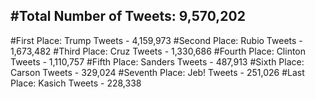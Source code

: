 #Total Number of Tweets: 9,570,202 
---
#First Place: Trump Tweets - 4,159,973
#Second Place: Rubio Tweets - 1,673,482
#Third Place: Cruz Tweets - 1,330,686
#Fourth Place: Clinton Tweets - 1,110,757
#Fifth Place: Sanders Tweets - 487,913
#Sixth Place: Carson Tweets - 329,024
#Seventh Place: Jeb! Tweets - 251,026
#Last Place: Kasich Tweets - 228,338
